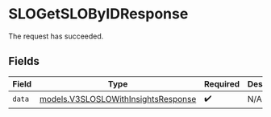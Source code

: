 # SLOGetSLOByIDResponse

The request has succeeded.


## Fields

| Field                                                                            | Type                                                                             | Required                                                                         | Description                                                                      |
| -------------------------------------------------------------------------------- | -------------------------------------------------------------------------------- | -------------------------------------------------------------------------------- | -------------------------------------------------------------------------------- |
| `data`                                                                           | [models.V3SLOSLOWithInsightsResponse](../models/v3sloslowithinsightsresponse.md) | :heavy_check_mark:                                                               | N/A                                                                              |